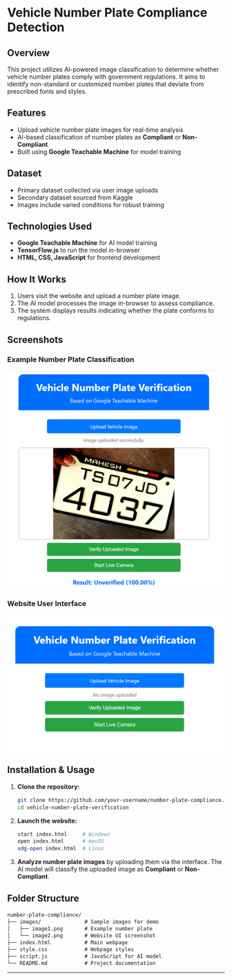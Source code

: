 # Vehicle Number Plate Compliance Detection

## Overview

This project utilizes AI-powered image classification to determine whether vehicle number plates comply with government regulations. It aims to identify non-standard or customized number plates that deviate from prescribed fonts and styles.

## Features

- Upload vehicle number plate images for real-time analysis
- AI-based classification of number plates as **Compliant** or **Non-Compliant**
- Built using **Google Teachable Machine** for model training

## Dataset

- Primary dataset collected via user image uploads
- Secondary dataset sourced from Kaggle
- Images include varied conditions for robust training

## Technologies Used

- **Google Teachable Machine** for AI model training
- **TensorFlow.js** to run the model in-browser
- **HTML, CSS, JavaScript** for frontend development

## How It Works

1. Users visit the website and upload a number plate image.
2. The AI model processes the image in-browser to assess compliance.
3. The system displays results indicating whether the plate conforms to regulations.

## Screenshots

### Example Number Plate Classification
![Example Number Plate](./images/image1.png)

### Website User Interface
![Website UI](./images/image2.png)

## Installation & Usage

1. **Clone the repository:**
   ```bash
   git clone https://github.com/your-username/number-plate-compliance.git
   cd vehicle-number-plate-verification
   ```

2. **Launch the website:**
   ```bash
   start index.html     # Windows
   open index.html      # macOS
   xdg-open index.html  # Linux
   ```

3. **Analyze number plate images** by uploading them via the interface.
   The AI model will classify the uploaded image as **Compliant** or **Non-Compliant**.

## Folder Structure

```
number-plate-compliance/
├── images/              # Sample images for demo
│   ├── image1.png       # Example number plate
│   └── image2.png       # Website UI screenshot
├── index.html           # Main webpage
├── style.css            # Webpage styles
├── script.js            # JavaScript for AI model
└── README.md            # Project documentation
```

---

